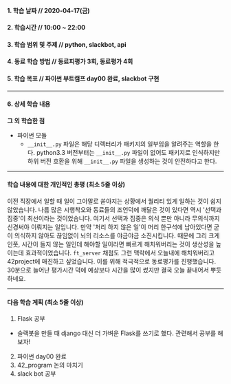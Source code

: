#### 1. 학습 날짜 // 2020-04-17(금)

#### 2. 학습시간 // 10:00 ~ 22:00

#### 3. 학습 범위 및 주제 // python, slackbot, api

#### 4. 동료 학습 방법 // 동료피평가 3회, 동료평가 4회

#### 5. 학습 목표 // 파이썬 부트캠프 day00 완료, slackbot 구현

---

#### 6. 상세 학습 내용

**그 외 학습한 점**

- 파이썬 모듈
  - `__init__.py` 파일은 해당 디렉터리가 패키지의 일부임을 알려주는 역할을 한다. python3.3 버전부터는 `__init__.py` 파일이 없어도 패키지로 인식하지만 하위 버전 호환을 위해 `__init__.py` 파일을 생성하는 것이 안전하다고 한다.

---

#### 학습 내용에 대한 개인적인 총평 (최소 5줄 이상)

이전 직장에서 일할 때 일이 그야말로 쏟아지는 상황에서 퀄리티 있게 일하는 것이 쉽지 않았습니다. 나름 많은 시행착오와 동료들의 조언덕에 깨달은 것이 있다면 역시 '선택과 집중'이 최선이라는 것이었습니다.
여기서 선택과 집중은 의식 뿐만 아니라 무의식까지 신경써야 이뤄지는 일입니다. 만약 '처리 하지 않은 일'이 머리 한구석에 남아있다면 굳이 의식하지 않아도 끊임없이 뇌의 리소스를 야금야금 소진시킵니다. 때문에 그리 크게 인풋, 시간이 들지 않는 일인데 해야할 일이라면 빠르게 해치워버리는 것이 생산성을 높이는데 효과적이었습니다.
`ft_server` 채점도 그런 맥락에서 오늘내에 해치워버리고 42project에 매진하고 싶었습니다. 이를 위해 적극적으로 동료평가를 진행했습니다. 30분으로 늘어난 평가시간 덕에 예상보다 시간을 많이 썼지만 결국 오늘 끝내어서 뿌듯하네요.

---

#### 다음 학습 계획 (최소 5줄 이상)

1. Flask 공부

- 슬랙봇을 만들 때 django 대신 더 가벼운 Flask를 쓰기로 했다. 관련해서 공부를 해보자!

2. 파이썬 day00 완료
3. 42_program 논의 마치기
4. slack bot 공부
